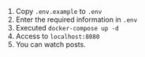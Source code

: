 1. Copy `.env.example` to `.env` 
1. Enter the required information in `.env`
1. Executed `docker-compose up -d`
1. Access to `localhost:8080`
1. You can watch posts.
